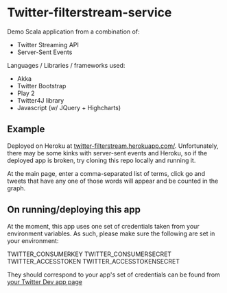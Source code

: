 Twitter-filterstream-service
============================

Demo Scala application from a combination of:

- Twitter Streaming API
- Server-Sent Events

Languages / Libraries / frameworks used:

- Akka
- Twitter Bootstrap
- Play 2
- Twitter4J library
- Javascript (w/ JQuery + Highcharts)

Example
-------

Deployed on Heroku at [twitter-filterstream.herokuapp.com/](http://twitter-filterstream.herokuapp.com/). Unfortunately, there may be some kinks with server-sent events and Heroku, so if the deployed app is broken, try cloning this repo locally and running it.

At the main page, enter a comma-separated list of terms, click go and tweets that have any one of those words will appear and be counted in the graph.

On running/deploying this app
-------------

At the moment, this app uses one set of credentials taken from your environment variables. As such, please make sure the following are set in your environment:

TWITTER_CONSUMERKEY
TWITTER_CONSUMERSECRET
TWITTER_ACCESSTOKEN
TWITTER_ACCESSTOKENSECRET

They should correspond to your app's set of credentials can be found from [your Twitter Dev app page](https://dev.twitter.com/apps)
